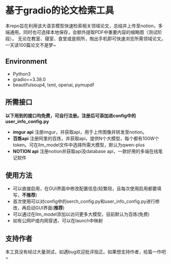 # 基于gradio的论文检索工具
本repo旨在利用该大语言模型快速检索相关领域论文，总结并上传至notion，多端通用。同时也可选择本地保存，会额外提取PDF中重要内容的缩略图（测试阶段）。
无论在教室、寝室、食堂或是厕所，掏出手机即可快速浏览所需领域论文。
一天读100篇论文不是梦~
## Environment
* Python3
* gradio==3.38.0
* beautifulsoup4, lxml, openai, pymupdf

## 所需接口
**以下用到的接口均免费，可自行注册。注册后可添加进config中的user_info_config.py**
* **imgur api** 注册imgur，并获取api，用于上传图像并转发至notion。
* **百炼api** 注册阿里的百炼，并获取api，提供N个大模型，每个都有100W个token。可在llm_model文件中选择所需大模型，默认为qwen-plus
* **NOTION api** 注册notion并获取api及database api，一款好用的多端在线笔记软件

## 使用方法
* 可以直接启用，在GUI界面中修改配置信息(较繁琐，且每次使用启用都要填写，**不推荐**)
* 首次使用可以对config中的serch_config.py和user_info_config.py进行修改，再启动GUI界面(**推荐**)
* 可以通过在llm_model添加以访问更多大模型，目前默认为百炼(免费)
* 如有公网IP或内网穿透，可以在launch中映射

## 支持作者
本工具没有经过大量测试，如遇bug欢迎批评指正。如果想支持作者，给篇一作吧~
